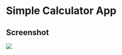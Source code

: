 # Simple Calculator App

## Screenshot

![](https://github.com/Karllouise-code/scrimba-javascript/blob/master/calculator/fullscreenshot.png)
